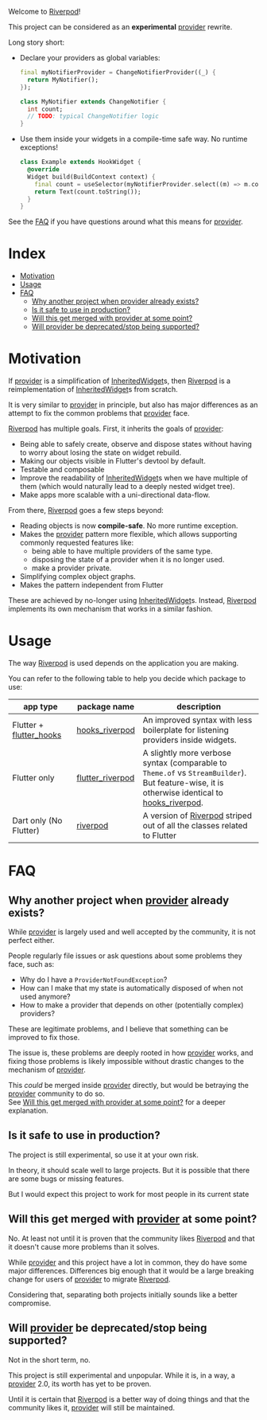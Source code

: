 Welcome to [Riverpod]!

This project can be considered as an **experimental** [provider] rewrite.

Long story short:

- Declare your providers as global variables:

  ```dart
  final myNotifierProvider = ChangeNotifierProvider((_) {
    return MyNotifier();
  });

  class MyNotifier extends ChangeNotifier {
    int count;
    // TODO: typical ChangeNotifier logic
  }
  ```

- Use them inside your widgets in a compile-time safe way. No runtime exceptions!

  ```dart
  class Example extends HookWidget {
    @override
    Widget build(BuildContext context) {
      final count = useSelector(myNotifierProvider.select((m) => m.count));
      return Text(count.toString());
    }
  }
  ```

See the [FAQ](#FAQ) if you have questions around what this means for [provider].

# Index

- [Motivation](#motivation)
- [Usage](#usage)
- [FAQ](#faq)
  - [Why another project when provider already exists?](#why-another-project-when-provider-already-exists)
  - [Is it safe to use in production?](#is-it-safe-to-use-in-production)
  - [Will this get merged with provider at some point?](#will-this-get-merged-with-provider-at-some-point)
  - [Will provider be deprecated/stop being supported?](#will-provider-be-deprecatedstop-being-supported)

# Motivation

If [provider] is a simplification of [InheritedWidget]s, then [Riverpod] is
a reimplementation of [InheritedWidget]s from scratch.

It is very similar to [provider] in principle, but also has major differences
as an attempt to fix the common problems that [provider] face.

[Riverpod] has multiple goals. First, it inherits the goals of [provider]:

- Being able to safely create, observe and dispose states without having to worry about
  losing the state on widget rebuild.
- Making our objects visible in Flutter's devtool by default.
- Testable and composable
- Improve the readability of [InheritedWidget]s when we have multiple of them
  (which would naturally lead to a deeply nested widget tree).
- Make apps more scalable with a uni-directional data-flow.

From there, [Riverpod] goes a few steps beyond:

- Reading objects is now **compile-safe**. No more runtime exception.
- Makes the [provider] pattern more flexible, which allows supporting commonly
  requested features like:
  - being able to have multiple providers of the same type.
  - disposing the state of a provider when it is no longer used.
  - make a provider private.
- Simplifying complex object graphs.
- Makes the pattern independent from Flutter

These are achieved by no-longer using [InheritedWidget]s. Instead, [Riverpod]
implements its own mechanism that works in a similar fashion.

# Usage

The way [Riverpod] is used depends on the application you are making.

You can refer to the following table to help you decide which package to use:

| app type                  | package name                                                                         | description                                                                                                                                        |
| ------------------------- | ------------------------------------------------------------------------------------ | -------------------------------------------------------------------------------------------------------------------------------------------------- |
| Flutter + [flutter_hooks] | [hooks_riverpod]                                                                    | An improved syntax with less boilerplate for listening providers inside widgets.                                                                   |
| Flutter only              | [flutter_riverpod]                                                                  | A slightly more verbose syntax (comparable to `Theme.of` vs `StreamBuilder`).<br>But feature-wise, it is otherwise identical to [hooks_riverpod]. |
| Dart only (No Flutter)    | [riverpod](https://github.com/rrousselgit/river_pod/tree/master/packages/riverpod) | A version of [Riverpod] striped out of all the classes related to Flutter                                                                         |

# FAQ

## Why another project when [provider] already exists?

While [provider] is largely used and well accepted by the community,
it is not perfect either.

People regularly file issues or ask questions about some problems they face, such as:

- Why do I have a `ProviderNotFoundException`?
- How can I make that my state is automatically disposed of when not used anymore?
- How to make a provider that depends on other (potentially complex) providers?

These are legitimate problems, and I believe that something can be improved to fix
those.

The issue is, these problems are deeply rooted in how [provider] works, and
fixing those problems is likely impossible without drastic changes to the
mechanism of [provider].

This _could_ be merged inside [provider] directly, but would be betraying the
[provider] community to do so.\
See [Will this get merged with provider at some point?](#will-this-get-merged-with-provider-at-some-point)
for a deeper explanation.

## Is it safe to use in production?

The project is still experimental, so use it at your own risk.

In theory, it should scale well to large projects. But it is possible that
there are some bugs or missing features.

But I would expect this project to work for most people in its current state

## Will this get merged with [provider] at some point?

No. At least not until it is proven that the community likes [Riverpod]
and that it doesn't cause more problems than it solves.

While [provider] and this project have a lot in common, they do have some
major differences. Differences big enough that it would be a large breaking
change for users of [provider] to migrate [Riverpod].

Considering that, separating both projects initially sounds like a better
compromise.

## Will [provider] be deprecated/stop being supported?

Not in the short term, no.

This project is still experimental and unpopular. While it is, in a way,
a [provider] 2.0, its worth has yet to be proven.

Until it is certain that [Riverpod] is a better way of doing things
and that the community likes it, [provider] will still be maintained.

[provider]: https://github.com/rrousselGit/provider
[riverpod]: https://github.com/rrousselGit/river_pod
[flutter_hooks]: https://github.com/rrousselGit/flutter_hooks
[inheritedwidget]: https://api.flutter.dev/flutter/widgets/InheritedWidget-class.html
[hooks_riverpod]: https://pub.dev/packages/hooks_riverpod
[flutter_riverpod]: https://pub.dev/packages/flutter_riverpod
